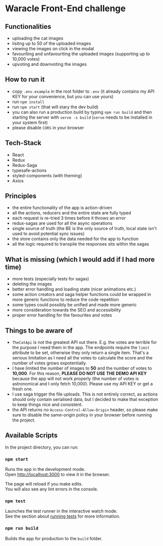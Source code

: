 # Waracle Front-End challenge

## Functionalities

- uploading the cat images
- lisitng up to 50 of the uploaded images
- viewing the images on click in the modal
- favouriting and unfavouriting the uploaded images (supporting up to 10,000 votes)
- upvoting and downvoting the images

## How to run it

- copy `.env.example` in the root folder to `.env` (it already contains my API KEY for your convenience, but you can use yours)
- run `npm install`
- run `npm start` (that will stary the dev build)
- you can also run a production build by typing `npm run build` and then starting the server with `serve -s build` (`serve` needs to be installed in your system first)
- please disable `CORS` in your browser

## Tech-Stack

- React
- Redux
- Redux-Saga
- typesafe-actions
- styled-components (with theming)
- Axios

## Principles

- the entire functionality of the app is action-driven
- all the actions, reducers and the entire state are fully typed
- each request is re-tried 3 times before it throws an error
- redux-sagas are used for all the async operations
- single source of truth (the BE is the only source of truth, local state isn't used to avoid potential sync issues)
- the store contains only the data needed for the app to function
- all the logic required to transpile the responses sits within the sagas

## What is missing (which I would add if I had more time)

- more tests (especially tests for sagas)
- deleting the images
- better error handling and loading state (nicer animations etc.)
- some action creators and saga helper functions could be wrapped in more generic functions to reduce the code repetition
- some types could possibly be unified and made more generic
- more consideration towards the SEO and accessibility
- proper error handling for the favourites and votes
  
## Things to be aware of

- `TheCatApi` is not the greatest API out there. E.g. the votes are terrible for the purpose I need them in the app. The endpoints require the `limit` attribute to be set, otherwise they only return a single item. That's a serious limitation as I need all the votes to calculate the score and the number of votes grows expotentially.
- I have limited the number of images to **50** and the number of votes to **10,000**. For this reason, **PLEASE DO NOT USE THE DEMO API KEY** because the app will not work properly (the number of votes is astronomical and I only fetch 10,000). Please use my API KEY or get a fresh one.
- I use saga trigger the file uploads. This is not entirely correct, as actions should only contain serialised data, but I decided to make that exception to keep things nice and consistent.
- the API returns no `Access-Control-Allow-Origin` header, so please make sure to disable the same-origin policy in your browser before running the project.

## Available Scripts

In the project directory, you can run:

### `npm start`

Runs the app in the development mode.<br />
Open [http://localhost:3000](http://localhost:3000) to view it in the browser.

The page will reload if you make edits.<br />
You will also see any lint errors in the console.

### `npm test`

Launches the test runner in the interactive watch mode.<br />
See the section about [running tests](https://facebook.github.io/create-react-app/docs/running-tests) for more information.

### `npm run build`

Builds the app for production to the `build` folder.<br />

